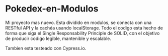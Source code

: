# Pokedex-en-Modulos

Mi proyecto mas nuevo. Esta dividido en modulos, se conecta con una RESTful API y la cachéa usando localStorage.
Todo el codigo esta hecho de forma que siga el Single Responsability Principle de SOLID, con el objetivo de producir codigo legible, mantenible y escalable.

Tambien esta testeado con Cypress.io.
